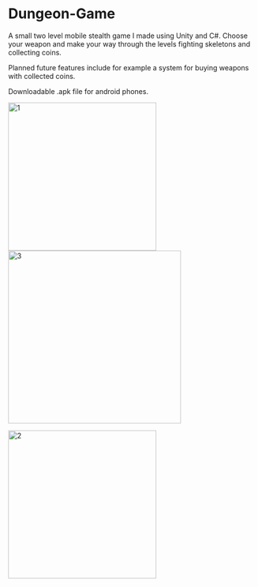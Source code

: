 # Dungeon-Game


A small two level mobile stealth game I made using Unity and C#. Choose your weapon and make your way through the levels fighting skeletons and collecting coins.

Planned future features include for example a system for buying weapons with collected coins.

Downloadable .apk file for android phones.


<img width="300" alt="1" src="https://user-images.githubusercontent.com/26521643/180259393-4620df59-c609-44f4-bb64-f30e94c50db5.png"> <img width="350" alt="3" src="https://user-images.githubusercontent.com/26521643/180759952-5957f4d7-d8d1-414e-977f-5454e498ab6b.PNG">

<img width="300" alt="2" src="https://user-images.githubusercontent.com/26521643/180762432-a83b42b0-2c0b-4bcb-a175-e797a6abac2c.PNG">



